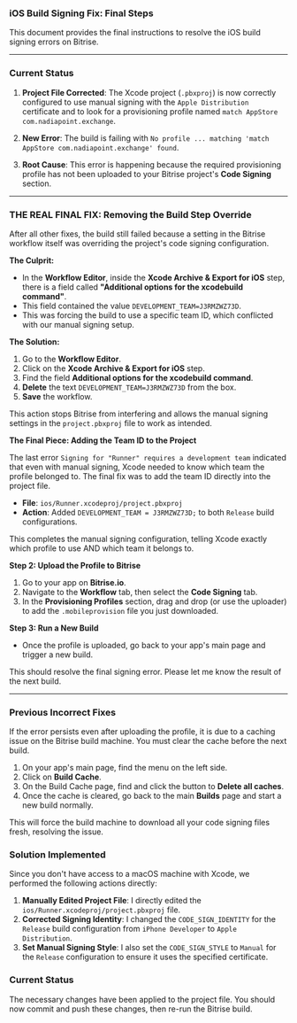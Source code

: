 ### iOS Build Signing Fix: Final Steps

This document provides the final instructions to resolve the iOS build signing errors on Bitrise.

---

### Current Status

1.  **Project File Corrected**: The Xcode project (`.pbxproj`) is now correctly configured to use manual signing with the `Apple Distribution` certificate and to look for a provisioning profile named `match AppStore com.nadiapoint.exchange`.

2.  **New Error**: The build is failing with `No profile ... matching 'match AppStore com.nadiapoint.exchange' found`.

3.  **Root Cause**: This error is happening because the required provisioning profile has not been uploaded to your Bitrise project's **Code Signing** section.

---

### **THE REAL FINAL FIX**: Removing the Build Step Override

After all other fixes, the build still failed because a setting in the Bitrise workflow itself was overriding the project's code signing configuration.

**The Culprit:**

- In the **Workflow Editor**, inside the **Xcode Archive & Export for iOS** step, there is a field called **"Additional options for the xcodebuild command"**.
- This field contained the value `DEVELOPMENT_TEAM=J3RMZWZ73D`.
- This was forcing the build to use a specific team ID, which conflicted with our manual signing setup.

**The Solution:**

1.  Go to the **Workflow Editor**.
2.  Click on the **Xcode Archive & Export for iOS** step.
3.  Find the field **Additional options for the xcodebuild command**.
4.  **Delete** the text `DEVELOPMENT_TEAM=J3RMZWZ73D` from the box.
5.  **Save** the workflow.

This action stops Bitrise from interfering and allows the manual signing settings in the `project.pbxproj` file to work as intended.

**The Final Piece: Adding the Team ID to the Project**

The last error `Signing for "Runner" requires a development team` indicated that even with manual signing, Xcode needed to know which team the profile belonged to. The final fix was to add the team ID directly into the project file.

- **File**: `ios/Runner.xcodeproj/project.pbxproj`
- **Action**: Added `DEVELOPMENT_TEAM = J3RMZWZ73D;` to both `Release` build configurations.

This completes the manual signing configuration, telling Xcode exactly which profile to use AND which team it belongs to.

**Step 2: Upload the Profile to Bitrise**

1.  Go to your app on **Bitrise.io**.
2.  Navigate to the **Workflow** tab, then select the **Code Signing** tab.
3.  In the **Provisioning Profiles** section, drag and drop (or use the uploader) to add the `.mobileprovision` file you just downloaded.

**Step 3: Run a New Build**

- Once the profile is uploaded, go back to your app's main page and trigger a new build.

This should resolve the final signing error. Please let me know the result of the next build.

---

### Previous Incorrect Fixes

If the error persists even after uploading the profile, it is due to a caching issue on the Bitrise build machine. You must clear the cache before the next build.

1.  On your app's main page, find the menu on the left side.
2.  Click on **Build Cache**.
3.  On the Build Cache page, find and click the button to **Delete all caches**.
4.  Once the cache is cleared, go back to the main **Builds** page and start a new build normally.

This will force the build machine to download all your code signing files fresh, resolving the issue.

### Solution Implemented

Since you don't have access to a macOS machine with Xcode, we performed the following actions directly:

1.  **Manually Edited Project File**: I directly edited the `ios/Runner.xcodeproj/project.pbxproj` file.
2.  **Corrected Signing Identity**: I changed the `CODE_SIGN_IDENTITY` for the `Release` build configuration from `iPhone Developer` to `Apple Distribution`.
3.  **Set Manual Signing Style**: I also set the `CODE_SIGN_STYLE` to `Manual` for the `Release` configuration to ensure it uses the specified certificate.

### Current Status

The necessary changes have been applied to the project file. You should now commit and push these changes, then re-run the Bitrise build.
